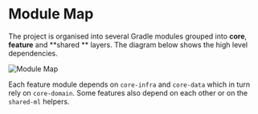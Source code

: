 # Module Map

The project is organised into several Gradle modules grouped into **core**, **feature** and **shared
** layers. The diagram below shows the high level dependencies.

![Module Map](../diagrams/module_map.png)

Each feature module depends on `core-infra` and `core-data` which in turn rely on `core-domain`.
Some features also depend on each other or on the `shared-ml` helpers.